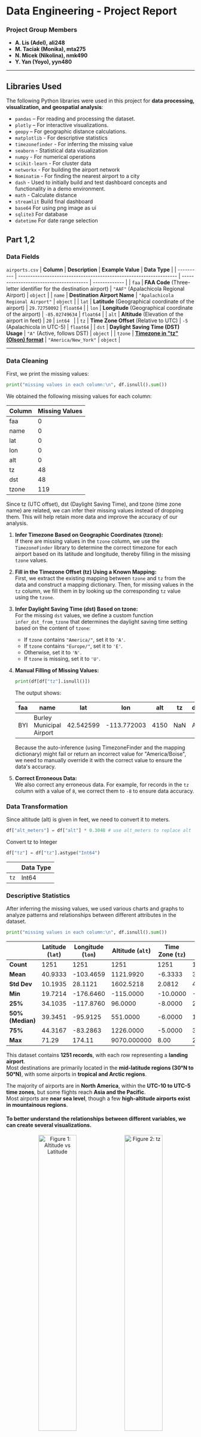 # Data Engineering - Project Report

### Project Group Members

- **A. Lis (Adel), ali248**
- **M. Taciak (Monika), mta275**
- **N. Micek (Nikolina), nmk490**
- **Y. Yan (Yoyo), yyn480**

---

## Libraries Used

The following Python libraries were used in this project for **data processing, visualization, and geospatial analysis**:

- `pandas` – For reading and processing the dataset.
- `plotly` – For interactive visualizations.
- `geopy` – For geographic distance calculations.
- `matplotlib` - For descriptive statistics
- `timezonefinder` - For inferring the missing value
- `seaborn` - Statistical data visualization
- `numpy` - For numerical operations
- `scikit-learn` - For cluster data
- `networkx` - For building the airport network
- `Nominatim` - For finding the nearest airport to a city
- `dash` - Used to initially build and test dashboard concepts and functionality in a demo environment.
- `math` - Calculate distance
- `streamlit` Build final dashboard
- `base64` For using png image as ui
- `sqlite3` For database
- `datetime` For date range selection

## Part 1,2

### Data Fields

`airports.csv`
| **Column** | **Description** | **Example Value** | **Data Type** |
| ---------- | ------------------------------------------------------------------ | --------------------------------------- | ------------- |
| `faa` | **FAA Code** (Three-letter identifier for the destination airport) | `"AAF"` (Apalachicola Regional Airport) | `object` |
| `name` | **Destination Airport Name** | `"Apalachicola Regional Airport"` | `object` |
| `lat` | **Latitude** (Geographical coordinate of the airport) | `29.72750092` | `float64` |
| `lon` | **Longitude** (Geographical coordinate of the airport) | `-85.02749634` | `float64` |
| `alt` | **Altitude** (Elevation of the airport in feet) | `20` | `int64 ` |
| `tz` | **Time Zone Offset** (Relative to UTC) | `-5` (Apalachicola in UTC-5) | `float64` |
| `dst` | **Daylight Saving Time (DST) Usage** | `"A"` (Active, follows DST) | `object` |
| `tzone` | **[Timezone in "tz" (Olson) format](https://en.wikipedia.org/wiki/Tz_database)** | `"America/New_York"` | `object` |

---

### Data Cleaning

First, we print the missing values:

```python
print("missing values in each column:\n", df.isnull().sum())
```

We obtained the following missing values for each column:

| Column | Missing Values |
| ------ | -------------- |
| faa    | 0              |
| name   | 0              |
| lat    | 0              |
| lon    | 0              |
| alt    | 0              |
| tz     | 48             |
| dst    | 48             |
| tzone  | 119            |

Since tz (UTC offset), dst (Daylight Saving Time), and tzone (time zone name) are related, we can infer their missing values instead of dropping them. This will help retain more data and improve the accuracy of our analysis.

1. **Infer Timezone Based on Geographic Coordinates (tzone):**  
   If there are missing values in the `tzone` column, we use the `TimezoneFinder` library to determine the correct timezone for each airport based on its latitude and longitude, thereby filling in the missing `tzone` values.

2. **Fill in the Timezone Offset (tz) Using a Known Mapping:**  
   First, we extract the existing mapping between `tzone` and `tz` from the data and construct a mapping dictionary. Then, for missing values in the `tz` column, we fill them in by looking up the corresponding `tz` value using the `tzone`.

3. **Infer Daylight Saving Time (dst) Based on tzone:**  
   For the missing `dst` values, we define a custom function `infer_dst_from_tzone` that determines the daylight saving time setting based on the content of `tzone`:

   - If `tzone` contains `"America/"`, set it to `'A'`.
   - If `tzone` contains `"Europe/"`, set it to `'E'`.
   - Otherwise, set it to `'N'`.
   - If `tzone` is missing, set it to `'U'`.

4. **Manual Filling of Missing Values:**

   ```python
   print(df[df["tz"].isnull()])
   ```

   The output shows:

   | faa | name                     | lat       | lon         | alt  | tz  | dst | tzone         |
   | --- | ------------------------ | --------- | ----------- | ---- | --- | --- | ------------- |
   | BYI | Burley Municipal Airport | 42.542599 | -113.772003 | 4150 | NaN | A   | America/Boise |

   Because the auto-inference (using TimezoneFinder and the mapping dictionary) might fail or return an incorrect value for "America/Boise", we need to manually override it with the correct value to ensure the data's accuracy.
   
5. **Correct Erroneous Data:**  
   We also correct any erroneous data. For example, for records in the `tz` column with a value of `8`, we correct them to `-8` to ensure data accuracy.

### Data Transformation

Since altitude (alt) is given in feet, we need to convert it to meters.

```python
df["alt_meters"] = df["alt"] * 0.3048 # use alt_meters to replace alt
```

Convert tz to Integer

```python
df["tz"] = df["tz"].astype("Int64")
```

|      | **Data Type** |
| ---- | ------------- |
| `tz` | Int64         |

### Descriptive Statistics

After inferring the missing values, we used various charts and graphs to analyze patterns and relationships between different attributes in the dataset.

```python
print("missing values in each column:\n", df.isnull().sum())
```

|                  | Latitude (`lat`) | Longitude (`lon`) | Altitude (`alt`) | Time Zone (`tz`) | alt_meters  |
| ---------------- | ---------------- | ----------------- | ---------------- | ---------------- | ----------- |
| **Count**        | 1251             | 1251              | 1251             | 1251             | 1251        |
| **Mean**         | 40.9333          | -103.4659         | 1121.9920        | -6.3333          | 341.983164  |
| **Std Dev**      | 10.1935          | 28.1121           | 1602.5218        | 2.0812           | 488.448652  |
| **Min**          | 19.7214          | -176.6460         | -115.0000        | -10.0000         | -35.052000  |
| **25%**          | 34.1035          | -117.8760         | 96.0000          | -8.0000          | 29.260800   |
| **50% (Median)** | 39.3451          | -95.9125          | 551.0000         | -6.0000          | 167.944800  |
| **75%**          | 44.3167          | -83.2863          | 1226.0000        | -5.0000          | 373.684800  |
| **Max**          | 71.29            | 174.11            | 9070.000000      | 8.00             | 2764.536000 |

This dataset contains **1251 records**, with each row representing a **landing airport**.  
Most destinations are primarily located in the **mid-latitude regions (30°N to 50°N)**, with some airports in **tropical and Arctic regions**.

The majority of airports are in **North America**, within the **UTC-10 to UTC-5 time zones**, but some flights reach **Asia and the Pacific**.  
Most airports are **near sea level**, though a few **high-altitude airports exist in mountainous regions**.

#### To better understand the relationships between different variables, we can create several visualizations.

<div align="center">
  <img src="figures/Figure_1.png" alt="Figure 1: Altitude vs Latitude" width="45%"/>
  <img src="figures/Figure_2.png" alt="Figure 2: tz" width="45%"/>
  <img src="figures/Figure_3.png" alt="Figure 3: dst" width="45%"/>
</div>

The following airports **do not observe DST** and are located in specific regions:  
**Airports around latitude ~20° and longitude ~-160°**, **Airports around latitude ~30-35° and longitude ~-110°**. Later can visualizing these airports on a map to see the locations.

### Visualization

#### World Map && US Map

<div align="center">
  <img src="figures/Figure_5.png" alt="Figure 5: World map" width="45%"/>
  <img src="figures/Figure_4.png" alt="Figure 4: US map" width="45%"/>
</div>

By cross-validating the world map and the U.S. map, we can identify that only two airports are located outside the United States:
Taszári Air Base (FAA: TZR) – located in Hungary.
Oryol Yuzhnyy Airport (FAA: OEL) – located in Oryol, Russia.

#### Plot Multiple Lines

We assume that all starting points are located at John F. Kennedy Airport in New York City to simplify the process of drawing flight paths.

<div align="center">
  <img src="figures/Figure_15.png" alt="Figure 15: Multiple Lines" width="55%"/>
</div>

#### Euclidean Distance && Geodesic Distance

Distances calculated manually with formulas. The output is given in kilometers.

<div align="center">
  <img src="figures/euc_dist_hist.png" alt="Histogram of the euclidean distances between airports in the list and JFK" width="45%"/>
  <img src="figures/geodesic_dist_hist.png" alt="Histogram of the geodesic distances between airports in the list and JFK" width="45%"/>
</div>

#### Time Zones

<div align="center">
  <img src="figures/Figure_2.png" alt="Figure 2: tz" width="45%"/>
  <img src="figures/Figure_11.png" alt="Figure 11: time zone" width="45%"/>
</div>

In the timezone data, most airports are located in the Eastern (America/New_York) and Central (America/Chicago) time zones, while a small number of airports are in Europe (Moscow/Budapest). The number of airports in the Western time zones (Pacific and Mountain) is relatively lower due to the vast and sparsely populated regions, which aligns with our previous map analysis.

Acoording to the figure, we found 3 time zones in Alaska. America/Adak, America/Nome, America/Anchorage.

Alaska (America/Anchorage) has significantly more airports than other regions, likely due to weak road infrastructure, making air travel essential for many remote areas. This has led to a high number of small regional airports and a well-developed feeder airline network.

The presence of airports in the America/Indiana/Indianapolis time zone suggests historical complexities in time regulation in that region. Parts of Indiana follow independent time zone rules within the Eastern Time Zone, and America/Indiana/Indianapolis has its own time zone designation, possibly due to historical reasons.

The first figure highlights airports in UTC 8. After extracting airports with tz=8, we found that all of them are in the America/Los_Angeles time zone. The correct tz value should be -8, indicating an error in the database entry. Then we replaced 8 to -8.

```python
df.loc[df['tz'] == 8, 'tz'] = -8 # fix incorrect tz value
```

#### More Visualizations

#### Cluster

Use DBSCAN. Set the range is 80km.

<div align="center">
  <img src="figures/Figure_6.png" alt="Cluster" width="55%"/>
</div>

#### Undirected Airport Graph

Choose 5 neighbors.

<div align="center">
  <img src="figures/Figure_7.png" alt="Graph" width="55%"/>
</div>

In the current DBSCAN results with an 80km radius:

Texas (Houston, Dallas) forms multiple clusters.
The East Coast has several dense clusters.
The West Coast (Los Angeles, San Francisco) does not form dense clusters.
This may be related to economic patterns and industry structure:

East Coast & Texas → High economic activity areas

New York (JFK, LGA, EWR) is one of the world's largest financial centers, with extremely high economic activity and a dense network of surrounding airports.
Texas (Dallas, Houston) is an energy hub with strong business connections, leading to a dense airport network.
Major East Coast cities (Boston, Philadelphia, Washington, etc.) have a high concentration of commercial flights, resulting in high airport density.
West Coast (California) → Fewer airports but stronger hubs

The number of airports is smaller, but they serve as major hubs.
Due to the greater distances between cities in California, airports are not as densely packed as in New York or Texas.
In DBSCAN clustering, they are more likely to be classified as outliers rather than clusters.
The results of the undirected airport network graph are similar to the DBSCAN clustering results.

## Part 3

### Data Fields

Flights Table (`flights`)
| **Field Name** | **Data Type** | **Description** |
|---------------------|--------------|----------------|
| `year` | INTEGER | Year of the flight (typically 2023) |
| `month` | INTEGER | Month of the flight (1-12) |
| `day` | INTEGER | Day of the flight (1-31) |
| `dep_time` | INTEGER | **Actual departure time** (Format: HHMM, e.g., 1342 means 13:42) |
| `sched_dep_time` | INTEGER | **Scheduled departure time** (Format: HHMM, e.g., 1330 means 13:30) |
| `dep_delay` | REAL | **Departure delay** (in minutes, negative means early departure) |
| `arr_time` | INTEGER | **Actual arrival time** (Format: HHMM, e.g., 1625 means 16:25) |
| `sched_arr_time` | INTEGER | **Scheduled arrival time** (Format: HHMM, e.g., 1600 means 16:00) |
| `arr_delay` | REAL | **Arrival delay** (in minutes, negative means early arrival) |
| `carrier` | TEXT | **Airline carrier code** (e.g., `AA` for American Airlines) |
| `flight` | INTEGER | **Flight number** (unique identifier, e.g., 1543) |
| `tailnum` | TEXT | **Aircraft registration number** (e.g., `N12345`) |
| `origin` | TEXT | **Origin airport code** (e.g., `JFK` for John F. Kennedy International Airport) |
| `dest` | TEXT | **Destination airport code** (e.g., `LAX` for Los Angeles International Airport) |
| `air_time` | REAL | **Flight duration** (in minutes) |
| `distance` | REAL | **Flight distance** (in miles) |
| `hour` | REAL | **Scheduled departure hour** (24-hour format) |
| `minute` | REAL | **Scheduled departure minute** |
| `time_hour` | REAL | **Scheduled Flight departure timestamp** (rounded to the hour) |

---

Airlines Table (`airlines`)
| **Field Name** | **Data Type** | **Description** |
|---------------|--------------|----------------|
| `carrier` | TEXT | **Airline carrier code** (e.g., `AA`, `DL`) |
| `name` | TEXT | **Full airline name** (e.g., `"American Airlines"`) |

---

Airports Table (`airports`)
| **Field Name** | **Data Type** | **Description** |
|--------------|--------------|----------------|
| `faa` | TEXT | **Airport code** (e.g., `JFK`, `LGA`, `EWR`) |
| `name` | TEXT | **Airport name** (e.g., `"John F. Kennedy International Airport"`) |
| `lat` | REAL | **Latitude** (geographical location) |
| `lon` | REAL | **Longitude** (geographical location) |
| `alt` | REAL | **Altitude** (in feet) |
| `tz` | REAL | **Time zone offset** (relative to UTC) |
| `dst` | TEXT | **Daylight saving time (DST) indicator** |
| `tzone` | TEXT | **Time zone name** (e.g., `"America/New_York"`) |

---

Planes Table (`planes`)
| **Field Name** | **Data Type** | **Description** |
|----------------|--------------|----------------|
| `tailnum` | TEXT | **Aircraft registration number** (e.g., `N12345`) |
| `year` | INTEGER | **Year of manufacture** |
| `type` | TEXT | **Aircraft type** (e.g., `"Fixed wing multi engine"`) |
| `manufacturer`| TEXT | **Aircraft manufacturer** (e.g., `"Boeing"`, `"Airbus"`) |
| `model` | TEXT | **Aircraft model** (e.g., `"737-800"`) |
| `engines` | INTEGER | **Number of engines** |
| `seats` | INTEGER | **Seating capacity** |
| `speed` | INTEGER | **All 0** |
| `engine` | TEXT | **Engine type** (e.g., `"Turbo-fan"`) |

---

Weather Table (`weather`)
| **Field Name** | **Data Type** | **Description** |
|---------------|--------------|----------------|
| `origin` | TEXT | **Airport code** (e.g., `JFK`, `LGA`, `EWR`) |
| `year` | INTEGER | **Year** (typically 2023) |
| `month` | INTEGER | **Month** (1-12) |
| `day` | INTEGER | **Day** (1-31) |
| `hour` | INTEGER | **Hour** (24-hour format) |
| `temp` | REAL | **Temperature (°F)** |
| `dewp` | REAL | **Dew point temperature (°F)** |
| `humid` | REAL | **Humidity (%)** |
| `wind_dir` | REAL | **Wind direction (degrees)** |
| `wind_speed` | REAL | **Wind speed (mph)** |
| `wind_gust` | REAL | **Wind gust speed (mph)** |
| `precip` | REAL | **Precipitation (inches)** |
| `pressure` | REAL | **Air pressure (inHg)** |
| `visib` | REAL | **Visibility (miles)** |
| `time_hour` | REAL | **Timestamp (rounded to the hour)** |

---

### Verify the Distances

<div align="center">
  <img src="figures/Figure_14.png" alt="Figure 14: Comparison of Computed vs. Database Flight Distances (First 200 Flights)" width="55%"/>
</div>
We selected the first 200 flights, and we got the same result.

### Extract NYC Airports

```python
print(df_unique_origins)
```

| **FAA** | **Name**                             | **Latitude (lat)** | **Longitude (lon)** | **Altitude (alt, ft)** | **Time Zone (tz, UTC)** | **DST** | **Time Zone Name** |
| ------- | ------------------------------------ | ------------------ | ------------------- | ---------------------- | ----------------------- | ------- | ------------------ |
| EWR     | Newark Liberty International Airport | 40.692501          | -74.168701          | 18.0                   | -5.0                    | A       | America/New_York   |
| JFK     | John F Kennedy International Airport | 40.639801          | -73.778900          | 13.0                   | -5.0                    | A       | America/New_York   |
| LGA     | La Guardia Airport                   | 40.777199          | -73.872597          | 21.0                   | -5.0                    | A       | America/New_York   |

---

### Analyse Flights Per Day

```python
plot_flight_destinations(1, 1, "JFK")
stats = get_flight_statistics(1, 1, "JFK")
print(stats)
```

Plot the flight destinations and we get flight statistics for JFK on January 1st.

<div align="center">
  <img src="figures/Figure_16.png" alt="Flights from JFK on January 1st" width="55%"/>
</div>

```bash
{'total_flights': 267, 'unique_destinations': 64, 'most_visited': 'LAX', 'most_visited_count': 18}
```

### Average Delays

We look at the delays of planes depending on the a) airline operating, b) month and destination, c) distance of the flight.

#### Delay per carrier

This requires joining the table airlines on flights to recover the full names of the airlines from their two-letter abbreviations. Grouping and joining is performed over these abreviatios as they are unique to their airlines. To plot these delays, simply call

```python
print(average-delay_per_carrier_plot())
```

Resulting in

<div align="center">
  <img src="figures/avg-delay-per-carrier.png" alt="Bar plot showing the average delay per carrier" width="55%"/>
</div>

We found the airlines with the lowest delays are the Southwest Airlines Co. and the Frontier Airlines Inc. The greatest delays are to be expected when travelling with Delta Air Lines Inc. The difference between highest and lower average delays is around 30 minutes.

#### Delays per destination for given months

The flights database is filtered for the given months and destination. Then the number of rows with arr_delay > 0 is counted. To correctly use the function delays_motths_destination(months, destination), provide months as numerical values in a tuple and destination as the three letters encoding an airport as a string. For example,

```python
delays_motths_destination((1,2,3), 'ORD')
```

Returns 1898 as the number of delayed flights in January, February and March from JFK to O'Hare International Airport in Chicago (ORD).

#### Correlation between the distance and the delay

Distance can be expected to correlate positively with the average delay. Longer flight could controbute to proportionally longer elays. On another hand, more time in the air allows for potential 'catchig up' with the delay caused when departing. To investigate this relationship, we attempt at plotting a scatter plot of the delays against the distance. Since distance is a continuous feature, it needs to be first cut into bins of width 200km to make sense of th unique values. This motivated us to convert part of the database needed into a Pandas datafarme which allows for easier manipulation of data for this purpose than SQL. To plot the scatter plot simply

```python
bins_distance_delay()
```

Resulting in

<div align="center">
  <img src="figures/avg-delay-dst.png" alt="Scatter plot showing the average delay per distance bin of width 200km" width="55%"/>
</div>

There is no correlation between these two features. As we have already sicovered, the delay can vary greatly depending on the carrier. Since some of them might be operating on mostly shorter or longer distances, we plot additional graphs of the same information but per carrier. To make the figure clearer, the data has been filtered only for carriers with flights falling into at least 10 bins. In addition, we opted for a line plot to make the correlation more visible. Call

```python
bins_distance_delay_per_carrier()
```

To obtain

<div align="center">
  <img src="figures/avg-delay-dst-carrier.png" alt="Scatter plot showing the average delay per distance bin of width 200km" width="55%"/>
</div>

As previously, the correlation is not clear. However, it is more common for the delay to decrease as the length of flight increases. This trend is primarily visible in case of Delta Airlines.

### airport-airport analysis

### plane manufacturers

### Average speed per plane model

We performed a `SELECT` query to gather data from the `flights` table. We request the `tailnum` column (which represents the model of the plane), and then compute the values from the `distance` and `air_time` columns and save the results under a new `avg_speed` column. Query:

```python
query_tailnum = """
SELECT tailnum, AVG(distance*1.0/air_time) AS avg_speed
FROM flights
WHERE air_time > 0
GROUP BY tailnum
"""
```

We convert the data gathered into a dataframe using `pandas` with the command:

```python
tailnum_speed_df = pd.read_sql_query(query_tailnum, conn)
```

We report the dataframes above:

| tailnum | avg_speed |
| ------- | --------- |
| 190NV   | 6.754161  |
| 191NV   | 6.328948  |
| ...     | ...       |
| N998NN  | 6.703549  |
| N999JQ  | 7.464845  |

Since we have the average speed, we `UPDATE` the `planes` table with the computed averae speed per plane:

```python
cur = conn.cursor()
for _, row in tailnum_speed_df.iterrows():
    cur.execute("UPDATE planes SET speed = ? WHERE tailnum = ?", (row['avg_speed'], row['tailnum']))

conn.commit()
conn.close()
```

<div align="center">
  <img src="figures/table_updated_speed.png" alt="Flights from JFK on January 1st" />
</div>

### Plane direction

We first execute three `SELECT` queries:

```python
'SELECT flight, origin, dest, time_hour FROM flights'
'SELECT origin, wind_dir, time_hour FROM weather'
'SELECT faa, lat, lon FROM airports'
```

We save the results of the queries in three dataframes `df_flights`, `df_weather`, and `df_airports`. Then we perform some merging between the dataframes:

```python
# 1) Merge df_flights and df_weather on origin/time_hour
df_flights = pd.merge(
    df_flights,
    df_weather,
    on=["origin", "time_hour"],
    how="inner"
)

# 2) Merge with df_airports to get lat/lon for the origin airport
df_flights = pd.merge(
    df_flights,
    df_airports[["faa", "lat", "lon"]],
    left_on="origin",
    right_on="faa",
    how="left"
)
df_flights.rename(columns={"lat": "lat_origin", "lon": "lon_origin"}, inplace=True)
df_flights.drop("faa", axis=1, inplace=True)  # Remove the duplicate 'faa' column

# 3) Merge with df_airports to get lat/lon for the destination airport
df_flights = pd.merge(
    df_flights,
    df_airports[["faa", "lat", "lon"]],
    left_on="dest",
    right_on="faa",
    how="left"
)
df_flights.rename(columns={"lat": "lat_dest", "lon": "lon_dest"}, inplace=True)
df_flights.drop("faa", axis=1, inplace=True)  # Remove the duplicate 'faa' column
```

For every row in `df_flights` we calculate the compass bearning by using the function
`calculate_compass_bearing`, which takes the coordinates of the origin and destination airport as arguments:

```python
for _, row in df_flights.iterrows():
    origin_coods = (row['lat_origin'], row['lon_origin'])
    dest_coords = (row['lat_dest'], row['lon_dest'])
    bearing = calculate_compass_bearing(origin_coods, dest_coords)
    bearings.append(bearing)

df_flights['bearing'] = bearings
```

In the end we computed the inner product between the compass bearing and wind direction (both in angle):

```python
for _, row in df_flights.iterrows():
    inner_product = inner_product_angle(row['wind_dir'], row['bearing'])
    inner_products.append('positive' if inner_product >= 0 else 'negative')

df_flights['innerProd'] = inner_products
```

The `df_flights` will have this structure.
![alt df_flights_with_bearing_and_wind](figures/bearing_and_wind_df.png)

In the end, we show the graphs of the first rows where we use a polar histogram to display the wind direction and compass bearing.

<div align="center">
  <img src="figures/positive_inner_prod.png" alt="Positive inner product" width="49%"/>
  <img src="figures/negative_inner_prod.png" alt="Negative inner product" width="49%"/>
</div>
We can observe that a positive inner product indicates that the wind angle is favorable to the plane direction, meanwhile, a negative inner product indicates that the wind goes against the plane when in air

## Part 4

### Missing Values

### Look for duplicates...

### ...

## Dashboard Features Demo

This part for add any ideas and build the basic demo to test your idea.

### Idea1-input 2 cities name, find the nearest airport to 2 given city, then plot the flight path between them

```python
plot_flight_between_cities("New York", "London")
plot_flight_between_cities("San Francisco", "Tokyo")
```

<div align="center">
  <img src="figures/Figure_8.png" alt="New York->London" width="45%"/>
  <img src="figures/Figure_9.png" alt="San Francisco->Tokyo" width="45%"/>
</div>

### Idea2-simulate a flight from JFK to the nearest airport in each cluster

Select the nearest airports from the top ten clusters in the previous aggregation map, choosing the airport closest to the cluster center.

```python
if __name__ == "__main__":
    app.run_server(debug=True)
```

<div align="center">
  <img src="figures/Figure_10.png" alt="Simulate" width="55%"/>
</div>

### Idea3-for each flight, compute the the compass direction from NYC to the destination airport, and examine the directional distribution of the departing flights.

Compute the direction (in degrees °) of each route leaving from NYC and show the distribution over a polar histogram.
The study reveals the most taken directions from NYC, and, therefore prefered destinations.

```python
df_dest['bearing'] = df_dest.apply(lambda row: calculate_bearing(nyc_lat, nyc_lon, row['lat'], row['lon']), axis=1)
```

<div align="center">
  <img src="figures/Figure_12.png" alt="New York->London" width="55%"/>
  <img src="figures/Figure_13.png" alt="San Francisco->Tokyo" width="55%"/>
</div>
